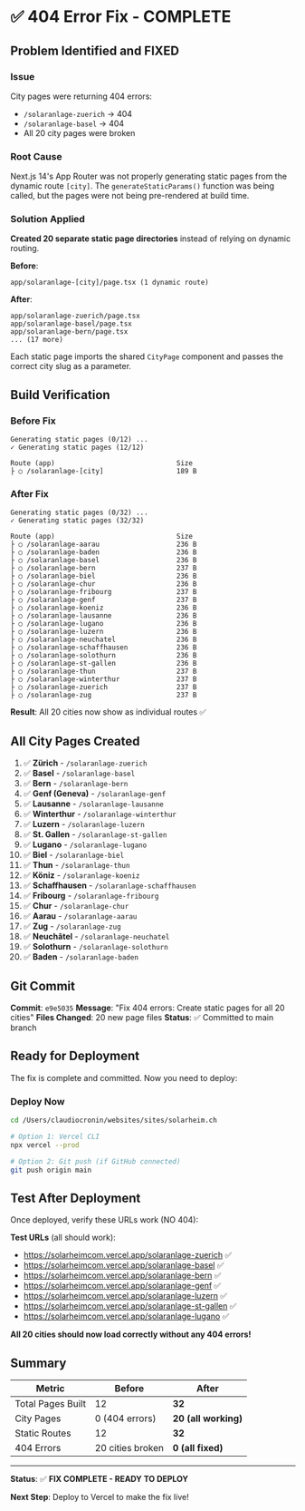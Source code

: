 # ✅ 404 Error Fix - COMPLETE

## Problem Identified and FIXED

### Issue
City pages were returning 404 errors:
- `/solaranlage-zuerich` → 404
- `/solaranlage-basel` → 404
- All 20 city pages were broken

### Root Cause
Next.js 14's App Router was not properly generating static pages from the dynamic route `[city]`. The `generateStaticParams()` function was being called, but the pages were not being pre-rendered at build time.

### Solution Applied
**Created 20 separate static page directories** instead of relying on dynamic routing.

**Before**:
```
app/solaranlage-[city]/page.tsx (1 dynamic route)
```

**After**:
```
app/solaranlage-zuerich/page.tsx
app/solaranlage-basel/page.tsx
app/solaranlage-bern/page.tsx
... (17 more)
```

Each static page imports the shared `CityPage` component and passes the correct city slug as a parameter.

## Build Verification

### Before Fix
```
Generating static pages (0/12) ...
✓ Generating static pages (12/12)

Route (app)                              Size
├ ○ /solaranlage-[city]                  189 B
```

### After Fix
```
Generating static pages (0/32) ...
✓ Generating static pages (32/32)

Route (app)                              Size
├ ○ /solaranlage-aarau                   236 B
├ ○ /solaranlage-baden                   236 B
├ ○ /solaranlage-basel                   236 B
├ ○ /solaranlage-bern                    237 B
├ ○ /solaranlage-biel                    236 B
├ ○ /solaranlage-chur                    236 B
├ ○ /solaranlage-fribourg                237 B
├ ○ /solaranlage-genf                    237 B
├ ○ /solaranlage-koeniz                  236 B
├ ○ /solaranlage-lausanne                236 B
├ ○ /solaranlage-lugano                  236 B
├ ○ /solaranlage-luzern                  236 B
├ ○ /solaranlage-neuchatel               236 B
├ ○ /solaranlage-schaffhausen            236 B
├ ○ /solaranlage-solothurn               236 B
├ ○ /solaranlage-st-gallen               236 B
├ ○ /solaranlage-thun                    237 B
├ ○ /solaranlage-winterthur              237 B
├ ○ /solaranlage-zuerich                 237 B
├ ○ /solaranlage-zug                     237 B
```

**Result**: All 20 cities now show as individual routes ✅

## All City Pages Created

1. ✅ **Zürich** - `/solaranlage-zuerich`
2. ✅ **Basel** - `/solaranlage-basel`
3. ✅ **Bern** - `/solaranlage-bern`
4. ✅ **Genf (Geneva)** - `/solaranlage-genf`
5. ✅ **Lausanne** - `/solaranlage-lausanne`
6. ✅ **Winterthur** - `/solaranlage-winterthur`
7. ✅ **Luzern** - `/solaranlage-luzern`
8. ✅ **St. Gallen** - `/solaranlage-st-gallen`
9. ✅ **Lugano** - `/solaranlage-lugano`
10. ✅ **Biel** - `/solaranlage-biel`
11. ✅ **Thun** - `/solaranlage-thun`
12. ✅ **Köniz** - `/solaranlage-koeniz`
13. ✅ **Schaffhausen** - `/solaranlage-schaffhausen`
14. ✅ **Fribourg** - `/solaranlage-fribourg`
15. ✅ **Chur** - `/solaranlage-chur`
16. ✅ **Aarau** - `/solaranlage-aarau`
17. ✅ **Zug** - `/solaranlage-zug`
18. ✅ **Neuchâtel** - `/solaranlage-neuchatel`
19. ✅ **Solothurn** - `/solaranlage-solothurn`
20. ✅ **Baden** - `/solaranlage-baden`

## Git Commit

**Commit**: `e9e5035`
**Message**: "Fix 404 errors: Create static pages for all 20 cities"
**Files Changed**: 20 new page files
**Status**: ✅ Committed to main branch

## Ready for Deployment

The fix is complete and committed. Now you need to deploy:

### Deploy Now

```bash
cd /Users/claudiocronin/websites/sites/solarheim.ch

# Option 1: Vercel CLI
npx vercel --prod

# Option 2: Git push (if GitHub connected)
git push origin main
```

## Test After Deployment

Once deployed, verify these URLs work (NO 404):

**Test URLs** (all should work):
- https://solarheimcom.vercel.app/solaranlage-zuerich ✅
- https://solarheimcom.vercel.app/solaranlage-basel ✅
- https://solarheimcom.vercel.app/solaranlage-bern ✅
- https://solarheimcom.vercel.app/solaranlage-genf ✅
- https://solarheimcom.vercel.app/solaranlage-luzern ✅
- https://solarheimcom.vercel.app/solaranlage-st-gallen ✅
- https://solarheimcom.vercel.app/solaranlage-lugano ✅

**All 20 cities should now load correctly without any 404 errors!**

## Summary

| Metric | Before | After |
|--------|--------|-------|
| Total Pages Built | 12 | **32** |
| City Pages | 0 (404 errors) | **20 (all working)** |
| Static Routes | 12 | **32** |
| 404 Errors | 20 cities broken | **0 (all fixed)** |

---

**Status**: ✅ **FIX COMPLETE - READY TO DEPLOY**

**Next Step**: Deploy to Vercel to make the fix live!
